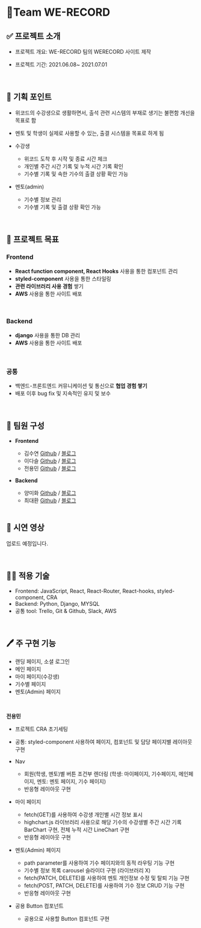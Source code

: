 # 🍦Team WE-RECORD

## ✅ 프로젝트 소개

- 프로젝트 개요: WE-RECORD 팀의 WERECORD 사이트 제작

- 프로젝트 기간: 2021.06.08~ 2021.07.01

<br>

## 🎯 기획 포인트

- 위코드의 수강생으로 생활하면서, 출석 관련 시스템의 부재로 생기는 불편함 개선을 목표로 함
- 멘토 및 학생이 실제로 사용할 수 있는, 출결 시스템을 목표로 하게 됨
- 수강생

  - 위코드 도착 후 시작 및 종료 시간 체크
  - 개인별 주간 시간 기록 및 누적 시간 기록 확인
  - 기수별 기록 및 속한 기수의 출결 상황 확인 가능

- 멘토(admin)
  - 기수별 정보 관리
  - 기수별 기록 및 출결 상황 확인 가능

<br>

## 🎯 프로젝트 목표

### Frontend

- **React function component, React Hooks** 사용을 통한 컴포넌트 관리
- **styled-component** 사용을 통한 스타일링
- **관련 라이브러리 사용 경험** 쌓기
- **AWS** 사용을 통한 사이트 배포

<br>

### Backend

- **django** 사용을 통한 DB 관리
- **AWS** 사용을 통한 사이트 배포

<br>

### 공통

- 백엔드-프론트엔드 커뮤니케이션 및 통신으로 **협업 경험 쌓기**
- 배포 이후 bug fix 및 지속적인 유지 및 보수

<br>

## 👥 팀원 구성

- **Frontend**

  - 김수연 [Github](https://github.com/ksy4568) / [블로그](https://velog.io/@syeon02)
  - 이다슬 [Github](https://github.com/daseuls) / [블로그](https://velog.io/@_seeul)
  - 전용민 [Github](https://github.com/J-Ymini) / [블로그](https://velog.io/@dydalsdl1414)

- **Backend**

  - 양미화 [Github](https://github.com/hwaya2828) / [블로그](https://velog.io/@hwaya2828)
  - 최대환 [Github](https://github.com/Dae-Hwan) / [블로그](https://velog.io/@gigymi2005)

  <br>

## 🎥 시연 영상

업로드 예정입니다.

<br>

## 👨‍💻 적용 기술

- Frontend: JavaScript, React, React-Router, React-hooks, styled-component, CRA
- Backend: Python, Django, MYSQL
- 공통 tool: Trello, Git & Github, Slack, AWS

<br>

## 🖊 주 구현 기능

- 랜딩 페이지, 소셜 로그인
- 메인 페이지
- 마이 페이지(수강생)
- 기수별 페이지
- 멘토(Admin) 페이지

<br>


**전용민**

- 프로젝트 CRA 초기세팅

- 공통: styled-component 사용하여 페이지, 컴포넌트 및 담당 페이지별 레이아웃 구현

- Nav

  - 회원(학생, 멘토)별 버튼 조건부 렌더링 (학생: 마이페이지, 기수페이지, 메인페이지, 멘토: 멘토 페이지, 기수 페이지)
  - 반응형 레이아웃 구현

- 마이 페이지

  - fetch(GET)를 사용하여 수강생 개인별 시간 정보 표시
  - highchart.js 라이브러리 사용으로 해당 기수의 수강생별 주간 시간 기록 BarChart 구현, 전체 누적 시간 LineChart 구현
  - 반응형 레이아웃 구현

- 멘토(Admin) 페이지

  - path parameter를 사용하여 기수 페이지와의 동적 라우팅 기능 구현
  - 기수별 정보 목록 carousel 슬라이더 구현 (라이브러리 X)
  - fetch(PATCH, DELETE)를 사용하여 멘토 개인정보 수정 및 탈퇴 기능 구현
  - fetch(POST, PATCH, DELETE)를 사용하여 기수 정보 CRUD 기능 구현
  - 반응형 레이아웃 구현

- 공용 Button 컴포넌트

  - 공용으로 사용할 Button 컴포넌트 구현

    <br>


